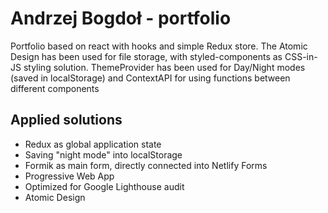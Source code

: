 # Andrzej Bogdoł - portfolio

Portfolio based on react with hooks and simple Redux store.
The Atomic Design has been used for file storage, with styled-components as CSS-in-JS styling solution.
ThemeProvider has been used for Day/Night modes (saved in localStorage) and ContextAPI for using functions between different components

## Applied solutions

- Redux as global application state
- Saving "night mode" into localStorage
- Formik as main form, directly connected into Netlify Forms
- Progressive Web App
- Optimized for Google Lighthouse audit
- Atomic Design
